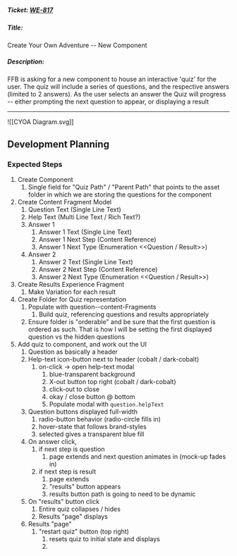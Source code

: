 ##### Ticket: [WE-817](https://firstfinancialbank.atlassian.net/browse/WE-817)
##### Title: 
Create Your Own Adventure -- New Component
##### Description: 
FFB is asking for a new component to house an interactive 'quiz' for the user. The quiz will include a series of questions, and the respective answers (limited to 2 answers). As the user selects an answer the Quiz will progress -- either prompting the next question to appear, or displaying a result

---

![[CYOA Diagram.svg]]

## Development Planning

### Expected Steps
1. Create Component
	1. Single field for "Quiz Path" / "Parent Path" that points to the asset folder in which we are storing the questions for the component
2. Create Content Fragment Model
	1. Question Text (Single Line Text)
	2. Help Text (Multi Line Text / Rich Text?)
	3. Answer 1
		1. Answer 1 Text (Single Line Text)
		2. Answer 1 Next Step (Content Reference)
		3. Answer 1 Next Type (Enumeration <<Question / Result>>)
	4. Answer 2
		1. Answer 2 Text (Single Line Text)
		2. Answer 2 Next Step (Content Reference)
		3. Answer 2 Next Type (Enumeration <<Question / Result>>)
3. Create Results Experience Fragment
	1. Make Variation for each result
4. Create Folder for Quiz representation
	1. Populate with question--content-Fragments
		1. Build quiz, referencing questions and results appropriately
	2. Ensure folder is "orderable" and be sure that the first question is ordered as such. That is how I will be setting the first displayed question vs the hidden questions
5. Add quiz to component, and work out the UI
	1. Question as basically a header
	2. Help-text icon-button next to header (cobalt / dark-cobalt)
		1. on-click -> open help-text modal
			1. blue-transparent background
			2. X-out button top right (cobalt / dark-cobalt)
			3. click-out to close
			4. okay / close button @ bottom
			5. Populate modal with `question.helpText`
	3. Question buttons displayed full-width
		1. radio-button behavior (radio-circle fills in)
		2. hover-state that follows brand-styles
		3. selected gives a transparent blue fill
	4. On answer click,
		1. if next step is question
			1. page extends and next question animates in (mock-up fades in)
		2. if next step is result
			1. page extends
			2. "results" button appears
			3. results button path is going to need to be dynamic
	5. On "results" button click
		1. Entire quiz collapses / hides
		2. Results "page" displays
	6. Results "page"
		1. "restart quiz" button (top right)
			1. resets quiz to initial state and displays
			2. 
